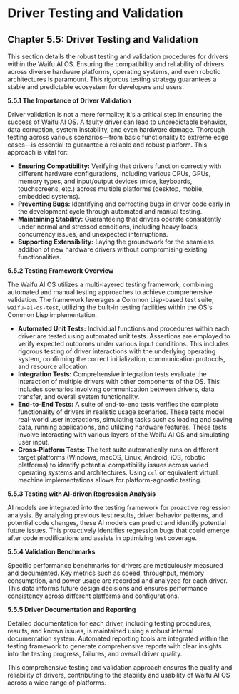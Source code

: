 # Driver Testing and Validation

## Chapter 5.5: Driver Testing and Validation

This section details the robust testing and validation procedures for drivers within the Waifu AI OS.  Ensuring the compatibility and reliability of drivers across diverse hardware platforms, operating systems, and even robotic architectures is paramount. This rigorous testing strategy guarantees a stable and predictable ecosystem for developers and users.

**5.5.1  The Importance of Driver Validation**

Driver validation is not a mere formality; it's a critical step in ensuring the success of Waifu AI OS.  A faulty driver can lead to unpredictable behavior, data corruption, system instability, and even hardware damage.  Thorough testing across various scenarios—from basic functionality to extreme edge cases—is essential to guarantee a reliable and robust platform.  This approach is vital for:

* **Ensuring Compatibility:**  Verifying that drivers function correctly with different hardware configurations, including various CPUs, GPUs, memory types, and input/output devices (mice, keyboards, touchscreens, etc.) across multiple platforms (desktop, mobile, embedded systems).
* **Preventing Bugs:** Identifying and correcting bugs in driver code early in the development cycle through automated and manual testing.
* **Maintaining Stability:** Guaranteeing that drivers operate consistently under normal and stressed conditions, including heavy loads, concurrency issues, and unexpected interruptions.
* **Supporting Extensibility:**  Laying the groundwork for the seamless addition of new hardware drivers without compromising existing functionalities.


**5.5.2  Testing Framework Overview**

The Waifu AI OS utilizes a multi-layered testing framework, combining automated and manual testing approaches to achieve comprehensive validation.  The framework leverages a Common Lisp-based test suite, `waifu-ai-os-test`, utilizing the built-in testing facilities within the OS's Common Lisp implementation.

* **Automated Unit Tests:**  Individual functions and procedures within each driver are tested using automated unit tests.  Assertions are employed to verify expected outcomes under various input conditions.  This includes rigorous testing of driver interactions with the underlying operating system, confirming the correct initialization, communication protocols, and resource allocation.
* **Integration Tests:**  Comprehensive integration tests evaluate the interaction of multiple drivers with other components of the OS. This includes scenarios involving communication between drivers, data transfer, and overall system functionality.
* **End-to-End Tests:**  A suite of end-to-end tests verifies the complete functionality of drivers in realistic usage scenarios. These tests model real-world user interactions, simulating tasks such as loading and saving data, running applications, and utilizing hardware features.  These tests involve interacting with various layers of the Waifu AI OS and simulating user input.
* **Cross-Platform Tests:**  The test suite automatically runs on different target platforms (Windows, macOS, Linux, Android, iOS, robotic platforms) to identify potential compatibility issues across varied operating systems and architectures.  Using `ccl` or equivalent virtual machine implementations allows for platform-agnostic testing.

**5.5.3  Testing with AI-driven Regression Analysis**

AI models are integrated into the testing framework for proactive regression analysis.  By analyzing previous test results, driver behavior patterns, and potential code changes, these AI models can predict and identify potential future issues.  This proactively identifies regression bugs that could emerge after code modifications and assists in optimizing test coverage.

**5.5.4  Validation Benchmarks**

Specific performance benchmarks for drivers are meticulously measured and documented. Key metrics such as speed, throughput, memory consumption, and power usage are recorded and analyzed for each driver. This data informs future design decisions and ensures performance consistency across different platforms and configurations.

**5.5.5  Driver Documentation and Reporting**

Detailed documentation for each driver, including testing procedures, results, and known issues, is maintained using a robust internal documentation system.  Automated reporting tools are integrated within the testing framework to generate comprehensive reports with clear insights into the testing progress, failures, and overall driver quality.


This comprehensive testing and validation approach ensures the quality and reliability of drivers, contributing to the stability and usability of Waifu AI OS across a wide range of platforms.


<a id='chapter-5-6'></a>

